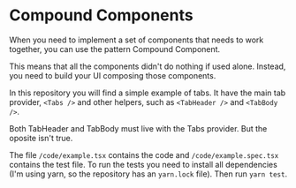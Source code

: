 # Compound Components 

When you need to implement a set of components that needs to work together, you can use the pattern Compound Component.

This means that all the components didn't do nothing if used alone. Instead, you need to build your UI composing those components.

In this repository you will find a simple example of tabs. It have the main tab provider, `<Tabs />` and other helpers, such as `<TabHeader />` and `<TabBody />`.

Both TabHeader and TabBody must live with the Tabs provider. But the oposite isn't true.

The file `/code/example.tsx` contains the code and `/code/example.spec.tsx` contains the test file. To run the tests you need to install all dependencies (I'm using yarn, so the repository has an `yarn.lock` file). Then run `yarn test`.
